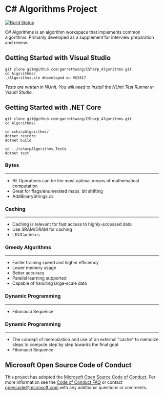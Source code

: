 C# Algorithms Project
=========================================
[![Build Status](https://travis-ci.org/GarrettWong/CSharp_Algorithms.svg?branch=master)](https://travis-ci.org/GarrettWong/CSharp_Algorithms)

C# Algorithms is an algorithm workspace that implements common algorithms.  Primarily developed as a supplement for interview preparation and review.  

## Getting Started with Visual Studio
```
git clone git@github.com:garrettwong/CSharp_Algorithms.git
cd Algorithms/
./Algorithms.sln #developed on VS2017
```
_Tests are written in NUnit.  You will need to install the NUnit Test Runner in Visual Studio._

## Getting Started with .NET Core
```
git clone git@github.com:garrettwong/CSharp_Algorithms.git
cd Algorithms/

cd csharpAlgorithms/
dotnet restore
dotnet build

cd ../csharpAlgorithms_Tests
dotnet test
```

### Bytes
-------------------------
- Bit Operations can be the most optimal means of mathematical computation
- Great for flags/enumerated maps, bit shifting
- AddBinaryStrings.cs

### Caching
-------------------------
- Caching is relevant for fast access to highly-accessed data
- Use SRAM/DRAM for caching
- LRUCache.cs

### Greedy Algorithms
-------------------------
- Faster training speed and higher efficiency
- Lower memory usage
- Better accuracy
- Parallel learning supported
- Capable of handling large-scale data

### Dynamic Programming
-------------------------
- Fibonacci Sequence

### Dynamic Programming
-------------------------
- The concept of memoization and use of an external "cache" to memoize steps to compute step by step towards the final goal
- Fibonacci Sequence

Microsoft Open Source Code of Conduct
------------
This project has adopted the [Microsoft Open Source Code of Conduct](https://opensource.microsoft.com/codeofconduct/). For more information see the [Code of Conduct FAQ](https://opensource.microsoft.com/codeofconduct/faq/) or contact [opencode@microsoft.com](mailto:opencode@microsoft.com) with any additional questions or comments.
